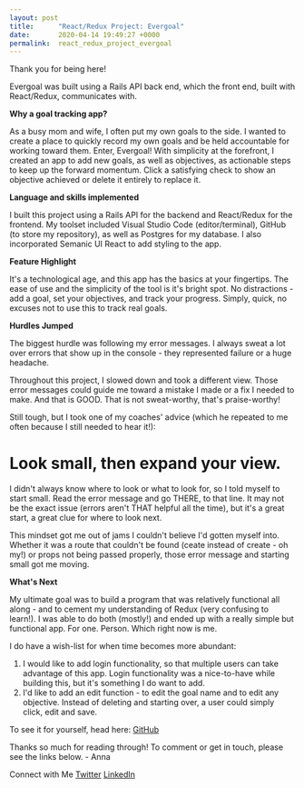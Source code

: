 ```yaml
---
layout: post
title:      "React/Redux Project: Evergoal"
date:       2020-04-14 19:49:27 +0000
permalink:  react_redux_project_evergoal
---
```


Thank you for being here! 

Evergoal was built using a Rails API back end, which the front end, built with React/Redux, communicates with. 

**Why a goal tracking app?**

As a busy mom and wife, I often put my own goals to the side. I wanted to create a place to quickly record my own goals and be held accountable for working toward them. Enter, Evergoal! With simplicity at the forefront, I created an app to add new goals, as well as objectives, as actionable steps to keep up the forward momentum. Click a satisfying check to show an objective achieved or delete it entirely to replace it.

**Language and skills implemented**

I built this project using a Rails API for the backend and React/Redux for the frontend. My toolset included Visual Studio Code (editor/terminal), GitHub (to store my repository), as well as Postgres for my database. I also incorporated Semanic UI React to add styling to the app. 

**Feature Highlight** 

It's a technological age, and this app has the basics at your fingertips. The ease of use and the simplicity of the tool is it's bright spot. No distractions - add a goal, set your objectives, and track your progress. Simply, quick, no excuses not to use this to track real goals.

**Hurdles Jumped** 

The biggest hurdle was following my error messages. I always sweat a lot over errors that show up in the console - they represented failure or a huge headache.

Throughout this project, I slowed down and took a different view. Those error messages could guide me toward a mistake I made or a fix I needed to make. And that is GOOD. That is not sweat-worthy, that's praise-worthy!

Still tough, but I took one of my coaches' advice (which he repeated to me often because I still needed to hear it!):
# Look small, then expand your view.
I didn't always know where to look or what to look for, so I told myself to start small. Read the error message and go THERE, to that line. It may not be the exact issue (errors aren't THAT helpful all the time), but it's a great start, a great clue for where to look next. 

This mindset got me out of jams I couldn't believe I'd gotten myself into. Whether it was a route that couldn't be found (ceate instead of create - oh my!) or props not being passed properly, those error message and starting small got me moving.

**What's Next**

My ultimate goal was to build a program that was relatively functional all along - and to cement my understanding of Redux (very confusing to learn!). I was able to do both (mostly!) and ended up with a really simple but functional app. For one. Person. Which right now is me.

I do have a wish-list for when time becomes more abundant:

1) I would like to add login functionality, so that multiple users can take advantage of this app. Login functionality was a nice-to-have while building this, but it's something I do want to add.
2) I'd like to add an edit function - to edit the goal name and to edit any objective. Instead of deleting and starting over, a user could simply click, edit and save.

To see it for yourself, head here: [GitHub](https://github.com/AnnaWijetunga/evergoal-frontend)

Thanks so much for reading through! To comment or get in touch, please see the links below. - Anna

Connect with Me [Twitter](https://twitter.com/AnnaWijetunga) [LinkedIn](https://www.linkedin.com/in/annatattan/)
